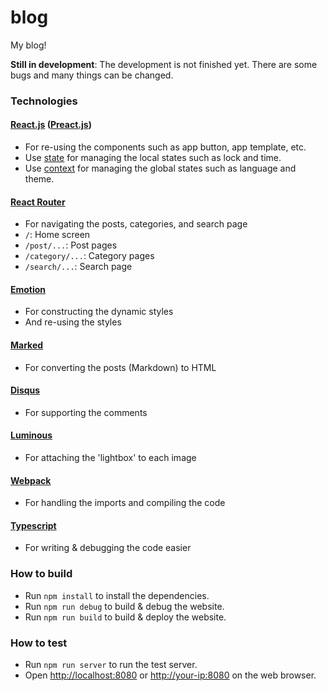 # blog

My blog!

**Still in development**: The development is not finished yet. There are some bugs and many things can be changed.

### Technologies
#### [React.js](https://reactjs.org/) ([Preact.js](https://preactjs.com/))
- For re-using the components such as app button, app template, etc.
- Use [state](https://reactjs.org/docs/hooks-state.html) for managing the local states such as lock and time.
- Use [context](https://reactjs.org/docs/context.html) for managing the global states such as language and theme.

#### [React Router](https://reacttraining.com/blog/react-router-v6-pre/)
- For navigating the posts, categories, and search page
- `/`: Home screen
- `/post/...`: Post pages
- `/category/...`: Category pages
- `/search/...`: Search page

#### [Emotion](https://emotion.sh/)
- For constructing the dynamic styles
- And re-using the styles

#### [Marked](https://marked.js.org/)
- For converting the posts (Markdown) to HTML

#### [Disqus](https://disqus.com/)
- For supporting the comments

#### [Luminous](https://github.com/imgix/luminous)
- For attaching the 'lightbox' to each image

#### [Webpack](https://webpack.js.org/)
- For handling the imports and compiling the code

#### [Typescript](https://www.typescriptlang.org/)
- For writing & debugging the code easier

### How to build
- Run `npm install` to install the dependencies.
- Run `npm run debug` to build & debug the website.
- Run `npm run build` to build & deploy the website.

### How to test
- Run `npm run server` to run the test server.
- Open <http://localhost:8080> or <http://your-ip:8080> on the web browser.

